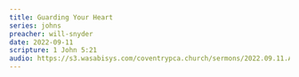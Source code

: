 ```yaml
---
title: Guarding Your Heart
series: johns
preacher: will-snyder
date: 2022-09-11
scripture: 1 John 5:21
audio: https://s3.wasabisys.com/coventrypca.church/sermons/2022.09.11.A Guarding Your Heart - Will Snyder.mp3
---
```

